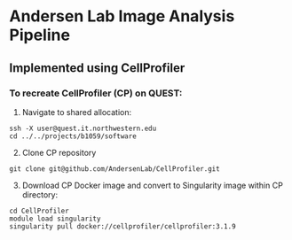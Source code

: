 # Andersen Lab Image Analysis Pipeline
## Implemented using CellProfiler


### To recreate CellProfiler (CP) on QUEST:
1) Navigate to shared allocation:
```
ssh -X user@quest.it.northwestern.edu
cd ../../projects/b1059/software
```
2) Clone CP repository
```
git clone git@github.com/AndersenLab/CellProfiler.git
```
3) Download CP Docker image and convert to Singularity image within CP directory:
```
cd CellProfiler
module load singularity
singularity pull docker://cellprofiler/cellprofiler:3.1.9
```
